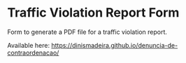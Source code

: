 # Traffic Violation Report Form

Form to generate a PDF file for a traffic violation report.

Available here: https://dinismadeira.github.io/denuncia-de-contraordenacao/
